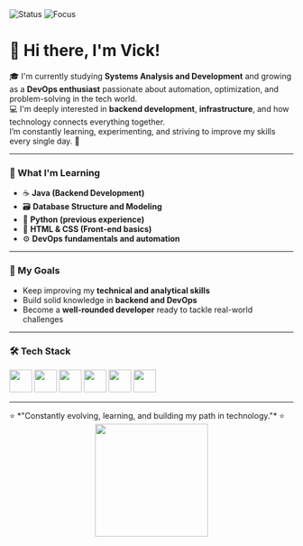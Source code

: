 ![Status](https://img.shields.io/badge/Status-Always%20Learning-blueviolet)
![Focus](https://img.shields.io/badge/Focus-DevOps%20%7C%20Backend-blue)
# 👋 Hi there, I'm Vick!

🎓 I'm currently studying **Systems Analysis and Development** and growing as a **DevOps enthusiast** passionate about automation, optimization, and problem-solving in the tech world.  

💻 I'm deeply interested in **backend development**, **infrastructure**, and how technology connects everything together.  
I’m constantly learning, experimenting, and striving to improve my skills every single day. 🚀  

--------------------------------------------

### 🚀 What I'm Learning
- ☕ **Java (Backend Development)**
- 🗃️ **Database Structure and Modeling**
- 🐍 **Python (previous experience)**
- 🎨 **HTML & CSS (Front-end basics)**
- ⚙️ **DevOps fundamentals and automation**

--------------------------------------------

### 🌱 My Goals
- Keep improving my **technical and analytical skills**  
- Build solid knowledge in **backend and DevOps**  
- Become a **well-rounded developer** ready to tackle real-world challenges  

--------------------------------------------------------------------------------

### 🛠️ Tech Stack
<div>
  <img src="https://cdn.jsdelivr.net/gh/devicons/devicon/icons/java/java-original.svg" width="40" height="40" />
  <img src="https://cdn.jsdelivr.net/gh/devicons/devicon/icons/python/python-original.svg" width="40" height="40" />
  <img src="https://cdn.jsdelivr.net/gh/devicons/devicon/icons/html5/html5-original.svg" width="40" height="40" />
  <img src="https://cdn.jsdelivr.net/gh/devicons/devicon/icons/css3/css3-original.svg" width="40" height="40" />
  <img src="https://cdn.jsdelivr.net/gh/devicons/devicon/icons/git/git-original.svg" width="40" height="40" />
  <img src="https://cdn.jsdelivr.net/gh/devicons/devicon/icons/github/github-original.svg" width="40" height="40" />
</div>

------------------------------------------------------------------------------------------
<style>p{margin:auto;}</style>
<p>⭐ *"Constantly evolving, learning, and building my path in technology."* ⭐</p> 

<div align="center">
  <img src="https://media3.giphy.com/media/v1.Y2lkPTc5MGI3NjExazkza2dndWRpYXM4dDB6emltd3ZtMWcxY3gybGZobThmN3MxYjJucSZlcD12MV9pbnRlcm5hbF9naWZfYnlfaWQmY3Q9cw/gLFEUVlLAjabfwJEPX/giphy.gif" width="200"/>
</div>
